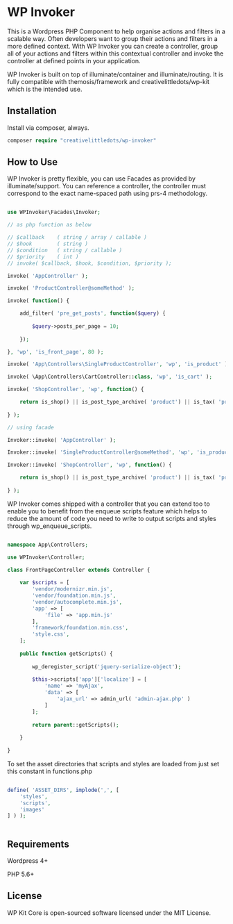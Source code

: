 # WP Invoker

This is a Wordpress PHP Component to help organise actions and filters in a scalable way. Often developers want to group their actions and filters in a more defined context. With WP Invoker you can create a controller, group all of your actions and filters within this contextual controller and invoke the controller at defined points in your application.

WP Invoker is built on top of illuminate/container and illuminate/routing. It is fully compatible with themosis/framework and creativelittledots/wp-kit which is the intended use.

## Installation

Install via composer, always.

```php
composer require "creativelittledots/wp-invoker"
```

## How to Use

WP Invoker is pretty flexible, you can use Facades as provided by illuminate/support. You can reference a controller, the controller must correspond to the exact name-spaced path using prs-4 methodology.

```php

use WPInvoker\Facades\Invoker;

// as php function as below

// $callback 	( string / array / callable )
// $hook 		( string )
// $condition 	( string / callable )
// $priority 	( int )
// invoke( $callback, $hook, $condition, $priority );

invoke( 'AppController' );

invoke( 'ProductController@someMethod' );

invoke( function() {

	add_filter( 'pre_get_posts', function($query) {
		
		$query->posts_per_page = 10;
		
	});

}, 'wp', 'is_front_page', 80 );

invoke( 'App\Controllers\SingleProductController', 'wp', 'is_product' );

invoke( \App\Controllers\CartController::class, 'wp', 'is_cart' );

invoke( 'ShopController', 'wp', function() {

	return is_shop() || is_post_type_archive( 'product') || is_tax( 'product_cat' ) || is_tax( 'product_tag' ) || is_tax( 'product_brand' ) || is_tax( 'company_portal' );
	
} );

// using facade

Invoker::invoke( 'AppController' );

Invoker::invoke( 'SingleProductController@someMethod', 'wp', 'is_product' );

Invoker::invoke( 'ShopController', 'wp', function() {

	return is_shop() || is_post_type_archive( 'product') || is_tax( 'product_cat' ) || is_tax( 'product_tag' ) || is_tax( 'product_brand' ) || is_tax( 'company_portal' );
	
} );

```

WP Invoker comes shipped with a controller that you can extend too to enable you to benefit from the enqueue scripts feature which helps to reduce the amount of code you need to write to output scripts and styles through wp_enqueue_scripts.

```php

namespace App\Controllers;

use WPInvoker\Controller;

class FrontPageController extends Controller {
	
	var $scripts = [
    	'vendor/modernizr.min.js',
    	'vendor/foundation.min.js',
    	'vendor/autocomplete.min.js',
    	'app' => [
    	    'file' => 'app.min.js'
        ],
    	'framework/foundation.min.css',
    	'style.css',
	];
	
	public function getScripts() {
    	
    	wp_deregister_script('jquery-serialize-object');
    	
    	$this->scripts['app']['localize'] = [
            'name' => 'myAjax',
            'data' => [ 
                'ajax_url' => admin_url( 'admin-ajax.php' )
            ]
        ];
        
        return parent::getScripts();
		
	}
	
}

```

To set the asset directories that scripts and styles are loaded from just set this constant in functions.php

```php

define( 'ASSET_DIRS', implode(',', [
    'styles',
    'scripts',
    'images'
] ) );
	    
```

## Requirements

Wordpress 4+

PHP 5.6+

## License

WP Kit Core is open-sourced software licensed under the MIT License.